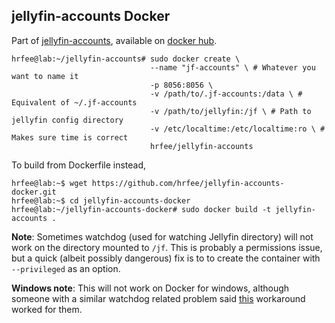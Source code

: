 ## jellyfin-accounts Docker
Part of [jellyfin-accounts](https://github.com/hrfee/jellyfin-accounts), available on [docker hub](https://hub.docker.com/r/hrfee/jellyfin-accounts).
```
hrfee@lab:~/jellyfin-accounts# sudo docker create \
                               --name "jf-accounts" \ # Whatever you want to name it
                               -p 8056:8056 \
                               -v /path/to/.jf-accounts:/data \ # Equivalent of ~/.jf-accounts
                               -v /path/to/jellyfin:/jf \ # Path to jellyfin config directory
                               -v /etc/localtime:/etc/localtime:ro \ # Makes sure time is correct
                               hrfee/jellyfin-accounts
```
To build from Dockerfile instead,

```
hrfee@lab:~$ wget https://github.com/hrfee/jellyfin-accounts-docker.git
hrfee@lab:~$ cd jellyfin-accounts-docker
hrfee@lab:~/jellyfin-accounts-docker# sudo docker build -t jellyfin-accounts .
```
**Note**: Sometimes watchdog (used for watching Jellyfin directory) will not work on the directory mounted to `/jf`. This is probably a permissions issue, but a quick (albeit possibly dangerous) fix is to to create the container with `--privileged` as an option.

**Windows note**: This will not work on Docker for windows, although someone with a similar watchdog related problem said [this](http://blog.subjectify.us/miscellaneous/2017/04/24/docker-for-windows-watch-bindings.html) workaround worked for them.

